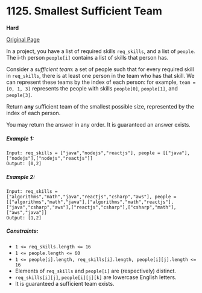 # 1125. Smallest Sufficient Team

**Hard**

[Original Page](https://leetcode.com/problems/smallest-sufficient-team/)

In a project, you have a list of required skills `req_skills`, and a list of `people`.  The i-th person `people[i]` contains a list of skills that person has.

Consider a _sufficient team_: a set of people such that for every required skill in `req_skills`, there is at least one person in the team who has that skill.  We can represent these teams by the index of each person: for example, `team = [0, 1, 3]` represents the people with skills `people[0]`, `people[1]`, and `people[3]`.

Return __any__ sufficient team of the smallest possible size, represented by the index of each person.

You may return the answer in any order.  It is guaranteed an answer exists.

##### Example 1:
```
Input: req_skills = ["java","nodejs","reactjs"], people = [["java"],["nodejs"],["nodejs","reactjs"]]
Output: [0,2]
```

##### Example 2: 
```
Input: req_skills = ["algorithms","math","java","reactjs","csharp","aws"], people = [["algorithms","math","java"],["algorithms","math","reactjs"],["java","csharp","aws"],["reactjs","csharp"],["csharp","math"],["aws","java"]]
Output: [1,2]
```

##### Constraints:
- `1 <= req_skills.length <= 16`
- `1 <= people.length <= 60`
- `1 <= people[i].length, req_skills[i].length, people[i][j].length <= 16`
- Elements of `req_skills` and `people[i]` are (respectively) distinct.
- `req_skills[i][j]`, `people[i][j][k]` are lowercase English letters.
- It is guaranteed a sufficient team exists.
